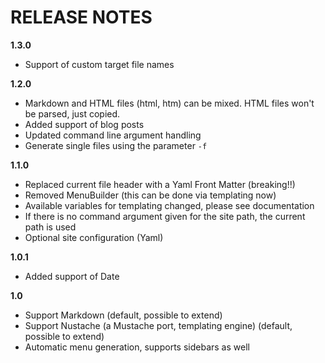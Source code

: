 # RELEASE NOTES

**1.3.0**

- Support of custom target file names

**1.2.0**

- Markdown and HTML files (html, htm) can be mixed. HTML files won't be parsed, just copied.
- Added support of blog posts
- Updated command line argument handling
- Generate single files using the parameter `-f`

**1.1.0**

- Replaced current file header with a Yaml Front Matter (breaking!!)
- Removed MenuBuilder (this can be done via templating now)
- Available variables for templating changed, please see documentation
- If there is no command argument given for the site path, the current path is used
- Optional site configuration (Yaml)

**1.0.1**

- Added support of Date

**1.0**

- Support Markdown (default, possible to extend)
- Support Nustache (a Mustache port, templating engine) (default, possible to extend)
- Automatic menu generation, supports sidebars as well

